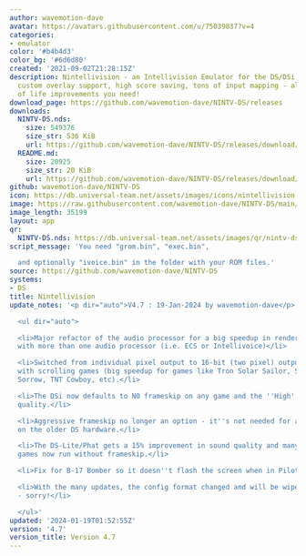 ```yaml
---
author: wavemotion-dave
avatar: https://avatars.githubusercontent.com/u/75039837?v=4
categories:
- emulator
color: '#b4b4d3'
color_bg: '#6d6d80'
created: '2021-09-02T21:28:15Z'
description: Nintellivision - an Intellivision Emulator for the DS/DSi. High compatibility,
  custom overlay support, high score saving, tons of input mapping - all the quality
  of life improvements you need!
download_page: https://github.com/wavemotion-dave/NINTV-DS/releases
downloads:
  NINTV-DS.nds:
    size: 549376
    size_str: 536 KiB
    url: https://github.com/wavemotion-dave/NINTV-DS/releases/download/4.7/NINTV-DS.nds
  README.md:
    size: 20925
    size_str: 20 KiB
    url: https://github.com/wavemotion-dave/NINTV-DS/releases/download/4.7/README.md
github: wavemotion-dave/NINTV-DS
icon: https://db.universal-team.net/assets/images/icons/nintellivision.png
image: https://raw.githubusercontent.com/wavemotion-dave/NINTV-DS/main/arm9/gfx/bgTop.png
image_length: 35199
layout: app
qr:
  NINTV-DS.nds: https://db.universal-team.net/assets/images/qr/nintv-ds-nds.png
script_message: 'You need "grom.bin", "exec.bin",

  and optionally "ivoice.bin" in the folder with your ROM files.'
source: https://github.com/wavemotion-dave/NINTV-DS
systems:
- DS
title: Nintellivision
update_notes: '<p dir="auto">V4.7 : 19-Jan-2024 by wavemotion-dave</p>

  <ul dir="auto">

  <li>Major refactor of the audio processor for a big speedup in rendering especially
  with more than one audio processor (i.e. ECS or Intellivoice)</li>

  <li>Switched from individual pixel output to 16-bit (two pixel) output when dealing
  with scrolling games (big speedup for games like Tron Solar Sailor, Space Spartans,
  Sorrow, TNT Cowboy, etc).</li>

  <li>The DSi now defaults to NO frameskip on any game and the ''High'' (best) sound
  quality.</li>

  <li>Aggressive frameskip no longer an option - it''s not needed for any game even
  on the older DS hardware.</li>

  <li>The DS-Lite/Phat gets a 15% improvement in sound quality and many of the classic
  games now run without frameskip.</li>

  <li>Fix for B-17 Bomber so it doesn''t flash the screen when in Pilot/Gun view.</li>

  <li>With the many updates, the config format changed and will be wiped back to defaults
  - sorry!</li>

  </ul>'
updated: '2024-01-19T01:52:55Z'
version: '4.7'
version_title: Version 4.7
---
```


